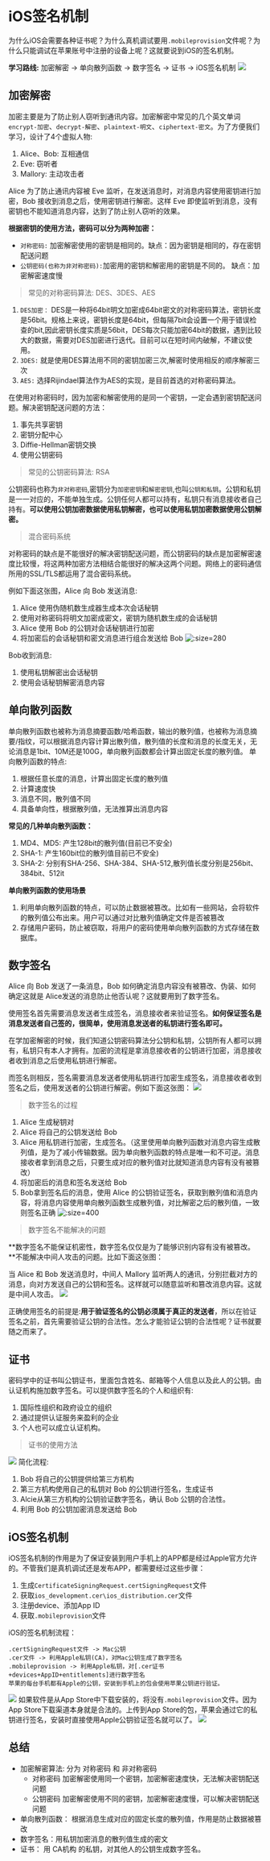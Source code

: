 # iOS签名机制
为什么iOS会需要各种证书呢？为什么真机调试要用`.mobileprovision`文件呢？为什么只能调试在苹果账号中注册的设备上呢？这就要说到iOS的签名机制。

**学习路线:** 加密解密 -> 单向散列函数 -> 数字签名 -> 证书 -> iOS签名机制
![](../imgs/ios_img_58.png)

## 加密解密
加密主要是为了防止别人窃听到通讯内容。加密解密中常见的几个英文单词`encrypt-加密`、`decrypt-解密`、`plaintext-明文`、`ciphertext-密文`。为了方便我们学习，设计了4个虚拟人物: 
1. Alice、Bob: 互相通信
2. Eve: 窃听者
3. Mallory: 主动攻击者

Alice 为了防止通讯内容被 Eve 监听，在发送消息时，对消息内容使用密钥进行加密，Bob 接收到消息之后，使用密钥进行解密。这样 Eve 即使监听到消息，没有密钥也不能知道消息内容，达到了防止别人窃听的效果。

**根据密钥的使用方法，密码可以分为两种加密：**
* `对称密码:` 加密解密使用的密钥是相同的。缺点：因为密钥是相同的，存在密钥配送问题
* `公钥密码(也称为非对称密码):`加密用的密钥和解密用的密钥是不同的。 缺点：加密解密速度慢

> 常见的对称密码算法: DES、3DES、AES

1. `DES加密：` DES是一种将64bit明文加密成64bit密文的对称密码算法，密钥长度是56bit。规格上来说，密钥长度是64bit，但每隔7bit会设置一个用于错误检查的bit,因此密钥长度实质是56bit，DES每次只能加密64bit的数据，遇到比较大的数据，需要对DES加密进行迭代。目前可以在短时间内破解，不建议使用。
2. `3DES:`  就是使用DES算法用不同的密钥加密三次,解密时使用相反的顺序解密三次
3. `AES:` 选择Rijindael算法作为AES的实现，是目前首选的对称密码算法。

在使用对称密码时，因为加密和解密使用的是同一个密钥，一定会遇到密钥配送问题。解决密钥配送问题的方法：
1. 事先共享密钥
2. 密钥分配中心
3. Diffie-Hellman密钥交换
4. 使用公钥密码

> 常见的公钥密码算法: RSA
 
公钥密码也称为`非对称密码`,密钥分为`加密密钥`和`解密密钥`,也叫`公钥和私钥`。公钥和私钥是一一对应的，不能单独生成。公钥任何人都可以持有，私钥只有消息接收者自己持有。**可以使用公钥加密数据使用私钥解密，也可以使用私钥加密数据使用公钥解密。**

> 混合密码系统

对称密码的缺点是不能很好的解决密钥配送问题，而公钥密码的缺点是加密解密速度比较慢，将这两种加密方法相结合能很好的解决这两个问题。网络上的密码通信所用的SSL/TLS都运用了混合密码系统。

例如下面这张图，Alice 向 Bob 发送消息:
1. Alice 使用伪随机数生成器生成本次会话秘钥
2. 使用对称密码将明文加密成密文，密钥为随机数生成的会话秘钥
3. Alice 使用 Bob 的公钥对会话秘钥进行加密
4. 将加密后的会话秘钥和密文消息进行组合发送给 Bob
![](../imgs/ios_img_59.png ':size=280')


Bob收到消息:
1. 使用私钥解密出会话秘钥
2. 使用会话秘钥解密消息内容

## 单向散列函数
单向散列函数也被称为消息摘要函数/哈希函数，输出的散列值，也被称为消息摘要/指纹，可以根据消息内容计算出散列值，散列值的长度和消息的长度无关，无论消息是1bit、10M还是100G，单向散列函数都会计算出固定长度的散列值。
单向散列函数的特点:
1. 根据任意长度的消息，计算出固定长度的散列值
2. 计算速度快
3. 消息不同，散列值不同
4. 具备单向性，根据散列值，无法推算出消息内容

**常见的几种单向散列函数：**
1. MD4、MD5: 产生128bit的散列值(目前已不安全)
2. SHA-1: 产生160bit位的散列值目前已不安全)
3. SHA-2: 分别有SHA-256、SHA-384、SHA-512,散列值长度分别是256bit、384bit、512it

**单向散列函数的使用场景**
1. 利用单向散列函数的特点，可以防止数据被篡改。比如有一些网站，会将软件的散列值公布出来。用户可以通过对比散列值确定文件是否被篡改
2. 存储用户密码，防止被窃取，将用户的密码使用单向散列函数的方式存储在数据库。

## 数字签名
Alice 向 Bob 发送了一条消息，Bob 如何确定消息内容没有被篡改、伪装、如何确定这就是 Alice发送的消息防止他否认呢？这就要用到了数字签名。 

使用签名首先需要消息发送者生成签名，消息接收者来验证签名。**如何保证签名是消息发送者自己签的，很简单，使用消息发送者的私钥进行签名即可。**

在学加密解密的时候，我们知道公钥密码算法分公钥和私钥，公钥所有人都可以拥有，私钥只有本人才拥有。加密的流程是拿消息接收者的公钥进行加密，消息接收者收到消息之后使用私钥进行解密。

而签名则相反，签名需要消息发送者使用私钥进行加密生成签名，消息接收者收到签名之后，使用发送者的公钥进行解密。例如下面这张图：
![](../imgs/ios_img_60.png)
> 数字签名的过程

1. Alice 生成秘钥对 
2. Alice 将自己的公钥发送给 Bob
3. Alice 用私钥进行加密，生成签名。（这里使用单向散列函数对消息内容生成散列值，是为了减小传输数据。因为单向散列函数的特点是唯一和不可逆。消息接收者拿到消息之后，只要生成对应的散列值对比就知道消息内容有没有被篡改）
4. 将加密后的消息和签名发送给 Bob
5. Bob拿到签名后的消息，使用 Alice 的公钥验证签名，获取到散列值和消息内容，将消息内容使用单向散列函数生成散列值，对比解密之后的散列值，一致则签名正确
![](../imgs/ios_img_61.png ':size=400')

> 数字签名不能解决的问题

**数字签名不能保证机密性，数字签名仅仅是为了能够识别内容有没有被篡改。**不能解决中间人攻击的问题。比如下面这张图：

当 Alice 和 Bob 发送消息时，中间人 Mallory 监听两人的通讯，分别拦截对方的消息，向对方发送自己的公钥和签名。这样就可以随意监听和篡改消息内容。这就是中间人攻击。
![](../imgs/ios_img_62.png)

正确使用签名的前提是:**用于验证签名的公钥必须属于真正的发送者**，所以在验证签名之前，首先需要验证公钥的合法性。怎么才能验证公钥的合法性呢？证书就要随之而来了。

## 证书
密码学中的证书叫公钥证书，里面包含姓名、邮箱等个人信息以及此人的公钥。由认证机构施加数字签名。可以提供数字签名的个人和组织有:
1. 国际性组织和政府设立的组织
2. 通过提供认证服务来盈利的企业
3. 个人也可以成立认证机构。

> 证书的使用方法

![](../imgs/ios_img_63.png)
简化流程:
1. Bob 将自己的公钥提供给第三方机构
2. 第三方机构使用自己的私钥对 Bob 的公钥进行签名，生成证书
3. Alcie从第三方机构的公钥验证数字签名，确认 Bob 公钥的合法性。
4. 利用 Bob 的公钥加密消息发送给 Bob

## iOS签名机制
iOS签名机制的作用是为了保证安装到用户手机上的APP都是经过Apple官方允许的。不管我们是真机调试还是发布APP，都需要经过这些步骤：
1. 生成`CertificateSigningRequest.certSigningRequest`文件
2. 获取`ios_development.cer\ios_distribution.cer`文件
3. 注册device、添加App ID
4. 获取`.mobileprovision`文件

iOS的签名机制流程：
```
.certSigningRequest文件 -> Mac公钥
.cer文件 -> 利用Apple私钥(CA)，对Mac公钥生成了数字签名
.mobileprovision -> 利用Apple私钥，对[.cer证书+devices+AppID+entitlements]进行数字签名
苹果的每台手机都有Apple的公钥，安装到手机上的包会使用苹果公钥进行验证。
```
![](../imgs/ios_img_64.png)
如果软件是从App Store中下载安装的，将没有`.mobileprovision`文件。因为App Store下载渠道本身就是合法的。上传到App Store的包，苹果会通过它的私钥进行签名，安装时直接使用Apple公钥验证签名就可以了。
![](../imgs/ios_img_65.png)

## 总结
*  加密解密算法: 分为 对称密码 和 非对称密码
   * 对称密码 加密解密使用同一个密钥，加密解密速度快，无法解决密钥配送问题
   * 公钥密码 加密解密使用不同的密钥，加密解密速度慢，可以解决密钥配送问题
* 单向散列函数： 根据消息生成对应的固定长度的散列值，作用是防止数据被篡改  
* 数字签名：用私钥加密消息的散列值生成的密文
* 证书： 用 CA机构 的私钥，对其他人的公钥生成数字签名。